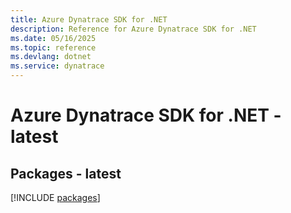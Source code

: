 ```yaml
---
title: Azure Dynatrace SDK for .NET
description: Reference for Azure Dynatrace SDK for .NET
ms.date: 05/16/2025
ms.topic: reference
ms.devlang: dotnet
ms.service: dynatrace
---
```

# Azure Dynatrace SDK for .NET - latest
## Packages - latest
[!INCLUDE [packages](dynatrace-index.md)]